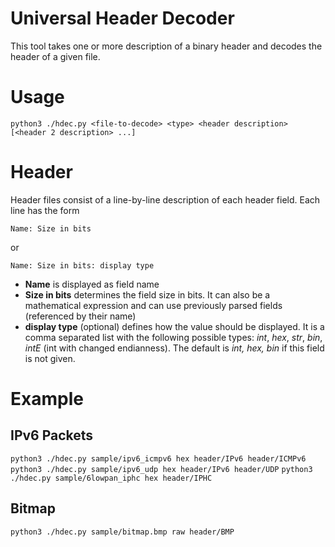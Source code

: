 Universal Header Decoder
=================

This tool takes one or more description of a binary header and decodes the header of a given file.

# Usage

`python3 ./hdec.py <file-to-decode> <type> <header description> [<header 2 description> ...]`

# Header

Header files consist of a line-by-line description of each header field. Each line has the form
```
Name: Size in bits
```
or 
```
Name: Size in bits: display type
```

+ **Name** is displayed as field name
+ **Size in bits** determines the field size in bits. 
    It can also be a mathematical expression and can use previously parsed fields (referenced by their name)
+ **display type** (optional) defines how the value should be displayed. 
    It is a comma separated list with the following possible types: *int*, *hex*, *str*, *bin*, *intE* (int with changed endianness). 
    The default is *int, hex, bin* if this field is not given.

# Example

## IPv6 Packets

`python3 ./hdec.py sample/ipv6_icmpv6 hex header/IPv6 header/ICMPv6`
`python3 ./hdec.py sample/ipv6_udp hex header/IPv6 header/UDP`
`python3 ./hdec.py sample/6lowpan_iphc hex header/IPHC`

## Bitmap

`python3 ./hdec.py sample/bitmap.bmp raw header/BMP`
